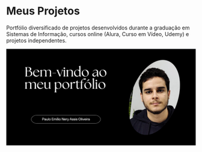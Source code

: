 # Meus Projetos
 Portfólio diversificado de projetos desenvolvidos durante a graduação em Sistemas de Informação, cursos online (Alura, Curso em Vídeo, Udemy) e projetos independentes.

![](https://github.com/paulo-emilio/Projetos/blob/main/imagem_2023-07-24_201543129.png#vitrinedev)
